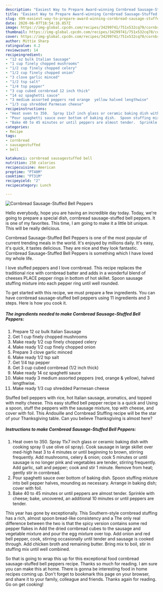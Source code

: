 ```yaml
---
description: "Easiest Way to Prepare Award-winning Cornbread Sausage-Stuffed Bell Peppers"
title: "Easiest Way to Prepare Award-winning Cornbread Sausage-Stuffed Bell Peppers"
slug: 499-easiest-way-to-prepare-award-winning-cornbread-sausage-stuffed-bell-peppers
date: 2020-06-07T18:54:16.857Z
image: https://img-global.cpcdn.com/recipes/34299741/751x532cq70/cornbread-sausage-stuffed-bell-peppers-recipe-main-photo.jpg
thumbnail: https://img-global.cpcdn.com/recipes/34299741/751x532cq70/cornbread-sausage-stuffed-bell-peppers-recipe-main-photo.jpg
cover: https://img-global.cpcdn.com/recipes/34299741/751x532cq70/cornbread-sausage-stuffed-bell-peppers-recipe-main-photo.jpg
author: Mittie Sharp
ratingvalue: 4.2
reviewcount: 14
recipeingredient:
- "12 oz bulk Italian Sausage"
- "1 cup finely chopped mushrooms"
- "1/2 cup finely chopped celery"
- "1/2 cup finely chopped onion"
- "3 clove garlic minced"
- "1/2 tsp salt"
- "1/4 tsp pepper"
- "3 cup cubed cornbread 12 inch thick"
- "14 oz spaghetti sauce"
- "3 medium assorted peppers red orange  yellow halved lengthwise"
- "1/3 cup shredded Parmesan cheese"
recipeinstructions:
- "Heat oven to 350.  Spray 11x7 inch glass or ceramic baking dish with cooking spray (I use olive oil spray).  Cook sausage in large skillet over med-high heat 3 to 4 minutes or until beginning to brown, stirring frequently.  Add mushrooms, celery &amp; onion; cook 5 minutes or until sausage is no longer pink and vegetables are tender, stirring frequently.  Add garlic, salt and pepper; cook and stir 1 minute.  Remove from heat; gently stir in cornbread."
- "Pour spaghetti sauce over bottom of baking dish.  Spoon stuffing mixture into bell pepper halves, mounding as necessary.  Arrange in baking dish; cover with foil."
- "Bake 40 to 45 minutes or until peppers are almost tender.  Sprinkle with cheese; bake, uncovered, an additional 10 minutes or until peppers are tender."
categories:
- Recipe
tags:
- cornbread
- sausagestuffed
- bell

katakunci: cornbread sausagestuffed bell 
nutrition: 250 calories
recipecuisine: American
preptime: "PT40M"
cooktime: "PT31M"
recipeyield: "2"
recipecategory: Lunch

---
```



![Cornbread Sausage-Stuffed Bell Peppers](https://img-global.cpcdn.com/recipes/34299741/751x532cq70/cornbread-sausage-stuffed-bell-peppers-recipe-main-photo.jpg)

Hello everybody, hope you are having an incredible day today. Today, we're going to prepare a special dish, cornbread sausage-stuffed bell peppers. It is one of my favorites. This time, I am going to make it a little bit unique. This will be really delicious.

Cornbread Sausage-Stuffed Bell Peppers is one of the most popular of current trending meals in the world. It's enjoyed by millions daily. It's easy, it's quick, it tastes delicious. They are nice and they look fantastic. Cornbread Sausage-Stuffed Bell Peppers is something which I have loved my whole life.

I love stuffed peppers and I love cornbread. This recipe replaces the traditional rice with cornbread batter and adds in a wonderful blend of cheeses PLACE pepper rings in bottom of hot skillet. Spoon sausage stuffing mixture into each pepper ring until well rounded.


To get started with this recipe, we must prepare a few ingredients. You can have cornbread sausage-stuffed bell peppers using 11 ingredients and 3 steps. Here is how you cook it.

<!--inarticleads1-->

##### The ingredients needed to make Cornbread Sausage-Stuffed Bell Peppers:

1. Prepare 12 oz bulk Italian Sausage
1. Get 1 cup finely chopped mushrooms
1. Make ready 1/2 cup finely chopped celery
1. Make ready 1/2 cup finely chopped onion
1. Prepare 3 clove garlic minced
1. Make ready 1/2 tsp salt
1. Get 1/4 tsp pepper
1. Get 3 cup cubed cornbread (1/2 inch thick)
1. Make ready 14 oz spaghetti sauce
1. Make ready 3 medium assorted peppers (red, orange &amp; yellow), halved lengthwise.
1. Make ready 1/3 cup shredded Parmesan cheese


Stuffed bell peppers with rice, hot Italian sausage, aromatics, and topped with melty cheese. This easy stuffed bell pepper recipe is a quick and Using a spoon, stuff the peppers with the sausage mixture, top with cheese, and cover with foil. This Andouille and Cornbread Stuffing recipe will be the star of your Thanksgiving table. Can you believe Thanksgiving is almost here? 

<!--inarticleads2-->

##### Instructions to make Cornbread Sausage-Stuffed Bell Peppers:

1. Heat oven to 350.  Spray 11x7 inch glass or ceramic baking dish with cooking spray (I use olive oil spray).  Cook sausage in large skillet over med-high heat 3 to 4 minutes or until beginning to brown, stirring frequently.  Add mushrooms, celery &amp; onion; cook 5 minutes or until sausage is no longer pink and vegetables are tender, stirring frequently.  Add garlic, salt and pepper; cook and stir 1 minute.  Remove from heat; gently stir in cornbread.
1. Pour spaghetti sauce over bottom of baking dish.  Spoon stuffing mixture into bell pepper halves, mounding as necessary.  Arrange in baking dish; cover with foil.
1. Bake 40 to 45 minutes or until peppers are almost tender.  Sprinkle with cheese; bake, uncovered, an additional 10 minutes or until peppers are tender.


This year has gone by exceptionally. This Southern-style cornbread stuffing has a rich, almost spoon bread-like consistency and a The only real difference between the two is that the spicy version contains some red pepper flakes in Add the dried cornbread cubes to the sausage and vegetable mixture and pour the egg mixture over top. Add onion and red bell pepper, cook, stirring occasionally until tender and sausage is cooked through. Add chicken broth and remaining butter. Bring mix to boil, stir in stuffing mix until well combined. 

So that is going to wrap this up for this exceptional food cornbread sausage-stuffed bell peppers recipe. Thanks so much for reading. I am sure you can make this at home. There is gonna be interesting food in home recipes coming up. Don't forget to bookmark this page on your browser, and share it to your family, colleague and friends. Thanks again for reading. Go on get cooking!
